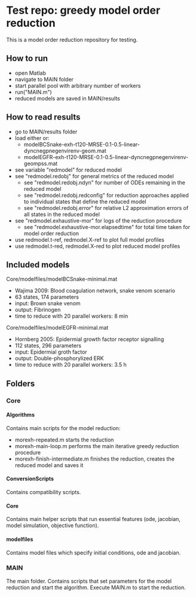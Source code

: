 # Test repo: greedy model order reduction

This is a model order reduction repository for testing.

## How to run

 - open Matlab
 - navigate to MAIN folder
 - start parallel pool with arbitrary number of workers
 - run("MAIN.m")
 - reduced models are saved in MAIN/results

## How to read results

 - go to MAIN/results folder
 - load either or:
   - modelBCSnake-exh-t120-MRSE-0.1-0.5-linear-dyncnegpnegenvirenv-geom.mat
   - modelEGFR-exh-t120-MRSE-0.1-0.5-linear-dyncnegpnegenvirenv-geompss.mat
 - see variable "redmodel" for reduced model
 - see "redmodel.redobj" for general metrics of the reduced model
   - see "redmodel.redobj.ndyn" for number of ODEs remaining in the reduced model
   - see "redmodel.redobj.redconfig" for reduction approaches applied to individual states that define the reduced model
   - see "redmodel.redobj.error" for relative L2 approximation errors of all states in the reduced model
 - see "redmodel.exhaustive-mor" for logs of the reduction procedure
   - see "redmodel.exhaustive-mor.elapsedtime" for total time taken for model order reduction
 - use redmodel.t-ref, redmodel.X-ref to plot full model profiles
 - use redmodel.t-red, redmodel.X-red to plot reduced model profiles

## Included models

Core/modelfiles/modelBCSnake-minimal.mat
 - Wajima 2009: Blood coagulation network, snake venom scenario
 - 63 states, 174 parameters
 - input: Brown snake venom
 - output: Fibrinogen
 - time to reduce with 20 parallel workers: 8 min

Core/modelfiles/modelEGFR-minimal.mat
 - Hornberg 2005: Epidermial growth factor receptor signalling
 - 112 states, 296 parameters
 - input: Epidermial groth factor
 - output: Double-phosphorylized ERK
 - time to reduce with 20 parallel workers: 3.5 h

## Folders

### Core

#### Algorithms

Contains main scripts for the model reduction:
 - morexh-repeated.m starts the reduction
 - morexh-main-loop.m performs the main iterative greedy reduction procedure
 - morexh-finish-intermediate.m finishes the reduction, creates the reduced model and saves it

#### ConversionScripts

Contains compatibility scripts.

#### Core

Contains main helper scripts that run essential features (ode, jacobian, model simulation, objective function).

#### modelfiles

Contains model files which specify initial conditions, ode and jacobian.

### MAIN

The main folder. Contains scripts that set parameters for the model reduction and start the algorithm. Execute MAIN.m to start the reduction.